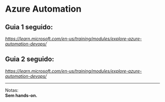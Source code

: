 # Azure Automation
## Guia 1 seguido:
_https://learn.microsoft.com/en-us/training/modules/explore-azure-automation-devops/_

## Guia 2 seguido:
_https://learn.microsoft.com/en-us/training/modules/explore-azure-automation-devops/_

___
Notas:\
__Sem hands-on.__
